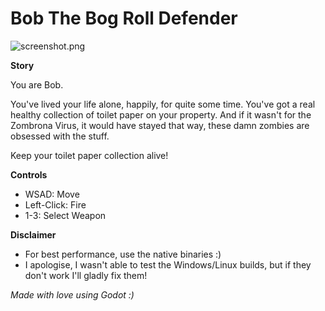 # Bob The Bog Roll Defender

![screenshot.png](https://i.imgur.com/ZDNiOL7.png)

**Story**

You are Bob.

You've lived your life alone, happily, for quite some time. You've got a real healthy collection of toilet paper on your property. And if it wasn't for the Zombrona Virus, it would have stayed that way, these damn zombies are obsessed with the stuff.

Keep your toilet paper collection alive!


**Controls**

* WSAD: Move
* Left-Click: Fire
* 1-3: Select Weapon


**Disclaimer**

* For best performance, use the native binaries :) 
* ​I apologise, I wasn't able to test the Windows/Linux builds, but if they don't work I'll gladly fix them!



_Made with love using Godot :)_

